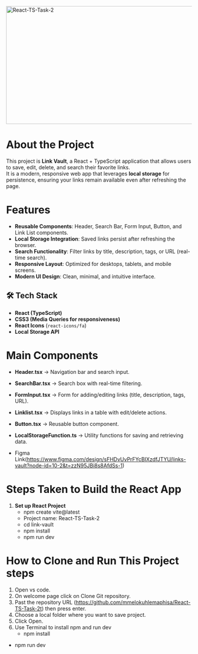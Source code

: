 <img src="https://socialify.git.ci/mmelokuhlemaphisa/React-TS-Task-2/image?language=1&owner=1&name=1&stargazers=1&theme=Light" alt="React-TS-Task-2" width="640" height="320" />

# About the Project

This project is **Link Vault**, a React + TypeScript application that allows users to save, edit, delete, and search their favorite links.  
It is a modern, responsive web app that leverages **local storage** for persistence, ensuring your links remain available even after refreshing the page.


# Features

* **Reusable Components**: Header, Search Bar, Form Input, Button, and Link List components.
* **Local Storage Integration**: Saved links persist after refreshing the browser.
* **Search Functionality**: Filter links by title, description, tags, or URL (real-time search).
* **Responsive Layout**: Optimized for desktops, tablets, and mobile screens.
* **Modern UI Design**: Clean, minimal, and intuitive interface.


## 🛠️ Tech Stack
- **React (TypeScript)**
- **CSS3 (Media Queries for responsiveness)**
- **React Icons** (`react-icons/fa`)
- **Local Storage API**
  

# Main Components

* **Header.tsx** → Navigation bar and search input.
* **SearchBar.tsx** → Search box with real-time filtering.
* **FormInput.tsx** → Form for adding/editing links (title, description, tags, URL).
* **Linklist.tsx** → Displays links in a table with edit/delete actions.
* **Button.tsx** → Reusable button component.
* **LocalStorageFunction.ts** → Utility functions for saving and retrieving data.

* Figma Link(https://www.figma.com/design/sFHDvUvPrFYcBIXzdfJTYU/links-vault?node-id=10-2&t=zzN95JBi8s8AfdSs-1)

# Steps Taken to Build the React App

1. **Set up React Project**
   * npm create vite@latest
   * Project name: React-TS-Task-2
   * cd link-vault
   * npm install
   * npm run dev

# How to Clone and Run This Project steps

1. Open vs code.
2. On welcome page click on Clone Git repository.
3. Past the repository URL (https://github.com/mmelokuhlemaphisa/React-TS-Task-2t) then press enter.
4. Choose a local folder where you want to save project.
5. Click Open.
6. Use Terminal to install npm and run dev
   * npm install
  * npm run dev



